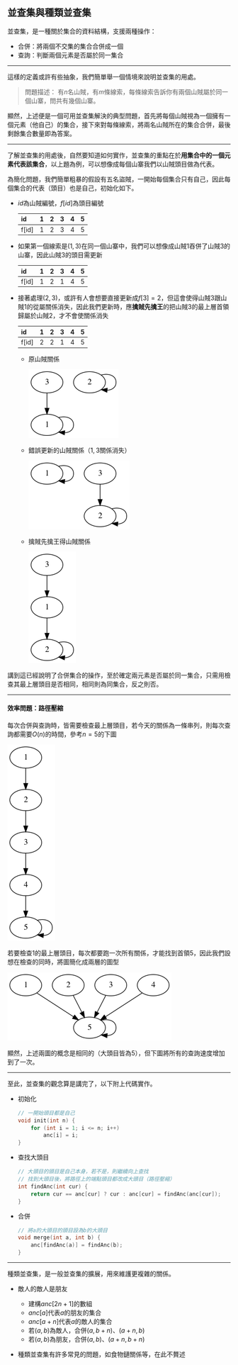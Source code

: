 <!-- ---
export_on_save:
 html: true
--- -->

並查集與種類並查集
---

並查集，是一種關於集合的資料結構，支援兩種操作：
- 合併：將兩個不交集的集合合併成一個
- 查詢：判斷兩個元素是否屬於同一集合

---

這樣的定義或許有些抽象，我們簡單舉一個情境來說明並查集的用處。

> 問題描述：
> 有$n$名山賊，有$m$條線索，每條線索告訴你有兩個山賊屬於同一個山寨，問共有幾個山寨。

顯然，上述便是一個可用並查集解決的典型問題，首先將每個山賊視為一個擁有一個元素（他自己）的集合，接下來對每條線索，將兩名山賊所在的集合合併，最後剩餘集合數量即為答案。

--- 

了解並查集的用處後，自然要知道如何實作，並查集的重點在於**用集合中的一個元素代表該集合**，以上題為例，可以想像成每個山寨我們以山賊頭目做為代表。

為簡化問題，我們簡單粗暴的假設有五名盜賊，一開始每個集合只有自己，因此每個集合的代表（頭目）也是自己，初始化如下。

- $id$為山賊編號，$f[id]$為頭目編號

  | id   |   1 |   2 |   3 |   4 |   5 |
  | ---  | --- | --- | --- | --- | --- |
  | f[id]|   1 |   2 |   3 |   4 |   5 |

- 如果第一個線索是$(1, 3)$在同一個山寨中，我們可以想像成山賊$1$吞併了山賊$3$的山寨，因此山賊$3$的頭目需更新

  | id   |   1 |   2 |   3 |   4 |   5 |
  | ---  | --- | --- | --- | --- | --- | 
  | f[id]|   1 |   2 |   1 |   4 |   5 |

- 接著處理$(2, 3)$，或許有人會想要直接更新成$f[3] = 2$，但這會使得山賊$3$跟山賊$1$的從屬關係消失，因此我們更新時，應**擒賊先擒王**的把山賊$3$的最上層首領歸屬於山賊$2$，才不會使關係消失

  | id   |   1 |   2 |   3 |   4 |   5 |
  | ---  | --- | --- | --- | --- | --- | 
  | f[id]|   2 |   2 |   1 |   4 |   5 

  - 原山賊關係
    
    ![](./graph/1.png)

  - 錯誤更新的山賊關係（$1, 3$關係消失）
    
    ![](./graph/2.png)
  
  - 擒賊先擒王得山賊關係
    
    ![](./graph/3.png)

講到這已經說明了合併集合的操作，至於確定兩元素是否屬於同一集合，只需用檢查其最上層頭目是否相同，相同則為同集合，反之則否。

---

#### 效率問題：路徑壓縮

每次合併與查詢時，皆需要檢查最上層頭目，若今天的關係為一條串列，則每次查詢都需要$O(n)$的時間，參考$n = 5$的下圖

![](./graph/4.png)

若要檢查$1$的最上層頭目，每次都要跑一次所有關係，才能找到首領$5$，因此我們設想在檢查的同時，將圖簡化成兩層的圖型

![](./graph/5.png)

顯然，上述兩圖的概念是相同的（大頭目皆為$5$），但下圖將所有的查詢速度增加到了一次。

---

至此，並查集的觀念算是講完了，以下附上代碼實作。

- 初始化
  ```c++
  // 一開始頭目都是自己
  void init(int n) {
      for (int i = 1; i <= n; i++)
          anc[i] = i;
  }
  ```

- 查找大頭目
  ```cpp
  // 大頭目的頭目是自己本身，若不是，則繼續向上查找
  // 找到大頭目後，將路徑上的端點頭目都改成大頭目（路徑壓縮）
  int findAnc(int cur) {
      return cur == anc[cur] ? cur : anc[cur] = findAnc(anc[cur]);
  }
  ```

- 合併
  ```cpp
  // 將a的大頭目的頭目設為b的大頭目
  void merge(int a, int b) {
      anc[findAnc(a)] = findAnc(b);
  }
  ```

---

種類並查集，是一般並查集的擴展，用來維護更複雜的關係。

- 敵人的敵人是朋友
  - 建構$anc[2n + 1]$的數組
  - $anc[a]$代表$a$的朋友的集合
  - $anc[a + n]$代表$a$的敵人的集合
  - 若$(a, b)$為敵人，合併$(a, b + n)$、$(a + n, b)$
  - 若$(a, b)$為朋友，合併$(a, b)$、$(a + n, b + n)$

- 種類並查集有許多常見的問題，如食物鏈關係等，在此不贅述



